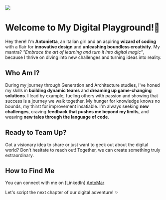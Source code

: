 <img src="https://drive.google.com/uc?id=1JU3B69inEhiYQ-bVAzS6f7zYs61mRr0E">

# Welcome to My Digital Playground!🚀

Hey there! I'm **Antonietta**, an Italian girl and an aspiring **wizard of coding** with a flair for **innovative design** and **unleashing boundless creativity**. My mantra? <em>"Embrace the art of learning and turn it into digital magic"</em>, 
because I thrive on diving into new challenges and turning ideas into reality.

## Who Am I?

During my journey through Generation and Architecture studies, I've honed my skills in **building dynamic teams** and **dreaming up game-changing solutions**. 
I lead by example, fueling others with passion and showing that success is a journey we walk together.
My hunger for knowledge knows no bounds, my thirst for improvement insatiable. I'm always seeking **new challenges**, 
craving **feedback that pushes me beyond my limits**, and weaving **new tales through the language of code**.

## Ready to Team Up?

Got a visionary idea to share or just want to geek out about the digital world? 
Don't hesitate to reach out! Together, we can create something truly extraordinary.

## How to Find Me

You can connect with me on [LinkedIn] <a href="https://www.linkedin.com/in/antonietta-martino/">AntoMar</a>

Let's script the next chapter of our digital adventure! ✨

<!---
antomar93/antomar93 is a ✨ special ✨ repository because its `README.md` (this file) appears on your GitHub profile.
You can click the Preview link to take a look at your changes.
--->
